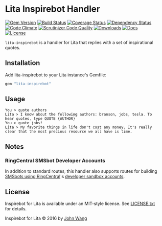 Lita Inspirebot Handler
=======================

[![Gem Version][gem-version-svg]][gem-version-link]
[![Build Status][build-status-svg]][build-status-link]
[![Coverage Status][coverage-status-svg]][coverage-status-link]
[![Dependency Status][dependency-status-svg]][dependency-status-link]
[![Code Climate][codeclimate-status-svg]][codeclimate-status-link]
[![Scrutinizer Code Quality][scrutinizer-status-svg]][scrutinizer-status-link]
[![Downloads][downloads-svg]][downloads-link]
[![Docs][docs-rubydoc-svg]][docs-rubydoc-link]
[![License][license-svg]][license-link]

`lita-inspirebot` is a handler for Lita that replies with a set of inspirational quotes.

## Installation

Add lita-inspirebot to your Lita instance's Gemfile:

``` ruby
gem "lita-inspirebot"
```

## Usage

```
You > quote authors
Lita > I know about the following authors: branson, jobs, tesla. To hear quotes, type QUOTE {AUTHOR}
You > quote jobs!
Lita > My favorite things in life don't cost any money. It's really clear that the most precious resource we all have is time.
```

## Notes

### RingCentral SMSbot Developer Accounts

In addition to standard routes, this handler also supports routes for building [SMSbots using RingCentral](https://github.com/grokify/lita-ringcentral)'s [developer sandbox accounts](https://developers.ringcentral.com).

## License

Inspirebot for Lita is available under an MIT-style license. See [LICENSE.txt](LICENSE.txt) for details.

Inspirebot for Lita &copy; 2016 by [John Wang](https://github.com/grokify)

 [gem-version-svg]: https://badge.fury.io/rb/lita-inspirebot.svg
 [gem-version-link]: http://badge.fury.io/rb/lita-inspirebot
 [downloads-svg]: http://ruby-gem-downloads-badge.herokuapp.com/lita-inspirebot
 [downloads-link]: https://rubygems.org/gems/lita-inspirebot
 [build-status-svg]: https://api.travis-ci.org/grokify/lita-inspirebot.svg?branch=master
 [build-status-link]: https://travis-ci.org/grokify/lita-inspirebot
 [coverage-status-svg]: https://coveralls.io/repos/grokify/lita-inspirebot/badge.svg?branch=master
 [coverage-status-link]: https://coveralls.io/r/grokify/lita-inspirebot?branch=master
 [dependency-status-svg]: https://gemnasium.com/grokify/lita-inspirebot.svg
 [dependency-status-link]: https://gemnasium.com/grokify/lita-inspirebot
 [codeclimate-status-svg]: https://codeclimate.com/github/grokify/lita-inspirebot/badges/gpa.svg
 [codeclimate-status-link]: https://codeclimate.com/github/grokify/lita-inspirebot
 [scrutinizer-status-svg]: https://scrutinizer-ci.com/g/grokify/lita-inspirebot/badges/quality-score.png?b=master
 [scrutinizer-status-link]: https://scrutinizer-ci.com/g/grokify/lita-inspirebot/?branch=master
 [docs-rubydoc-svg]: https://img.shields.io/badge/docs-rubydoc-blue.svg
 [docs-rubydoc-link]: http://www.rubydoc.info/gems/lita-inspirebot/
 [license-svg]: https://img.shields.io/badge/license-MIT-blue.svg
 [license-link]: https://github.com/grokify/lita-inspirebot/blob/master/LICENSE.txt